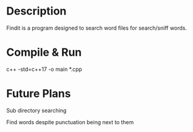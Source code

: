 # Description
Findit is a program designed to search word files for search/sniff words. 

# Compile & Run
c++ -std=c++17 -o main *.cpp

# Future Plans
Sub directory searching

Find words despite punctuation being next to them
